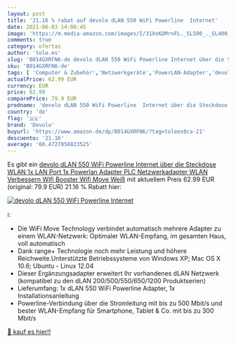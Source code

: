 ```yaml
---
layout: post
title: '21.16 % rabat auf devolo dLAN 550 WiFi Powerline  Internet'
date: 2021-06-03 14:08:45
image: 'https://m.media-amazon.com/images/I/31XoKDMrnFL._SL500_._SL400_.jpg'
comments: true
category: ofertas
author: 'tole.es'
slug: 'B014GXRFN6-de devolo dLAN 550 WiFi Powerline Internet über die Steckdose...'
sku: 'B014GXRFN6-de'
tags: [ 'Computer & Zubehör','Netzwerkgeräte','PowerLAN-Adapter','devolo', ]
actualPrice: 62.99 EUR
currency: EUR
price: 62.99
comparePrice: 79.9 EUR
prodname: 'devolo dLAN 550 WiFi Powerline  Internet über die Steckdose  WLAN  1x LAN Port  1x Powerlan Adapter  PLC Netzwerkadapter  WLAN Verbessern  Wifi Booster  Wifi Move  Weiß'
country: 'de'
flag: '🇩🇪'
brand: 'Devolo'
buyurl: 'https://www.amazon.de/dp/B014GXRFN6/?tag=tolees0ca-21'
descuento: '21.16'
average: '60.4727058823525'
---
```


Es gibt ein [devolo dLAN 550 WiFi Powerline  Internet über die Steckdose  WLAN  1x LAN Port  1x Powerlan Adapter  PLC Netzwerkadapter  WLAN Verbessern  Wifi Booster  Wifi Move  Weiß](https://www.amazon.de/dp/B014GXRFN6/?tag=tolees0ca-21) mit aktuellem Preis 62.99 EUR (original: 79.9 EUR) 21.16 % Rabatt hier:

[![devolo dLAN 550 WiFi Powerline  Internet](https://m.media-amazon.com/images/I/31XoKDMrnFL._SL500_._SL400_.jpg)](https://www.amazon.de/dp/B014GXRFN6/?tag=tolees0ca-21)

ℹ️:

- Die WiFi Move Technology verbindet automatisch mehrere Adapter zu einem WLAN-Netzwerk: Optimaler WLAN-Empfang, im gesamten Haus, voll automatisch
- Dank range+ Technologie noch mehr Leistung und höhere Reichweite.Unterstützte Betriebssysteme von Windows XP; Mac OS X 10.6; Ubuntu - Linux 12.04
- Dieser Ergänzungsadapter erweitert Ihr vorhandenes dLAN Netzwerk (kompatibel zu den dLAN 200/500/550/650/1200 Produktserien)
- Lieferumfang: 1x dLAN 550 WiFi Powerline Adapter, 1x Installationsanleitung
- Powerline-Verbindung über die Stromleitung mit bis zu 500 Mbit/s und bester WLAN-Empfang für Smartphone, Tablet & Co. mit bis zu 300 Mbit/s

[🛒 kauf es hier!!](https://www.amazon.de/dp/B014GXRFN6/?tag=tolees0ca-21)
